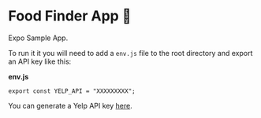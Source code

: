 # Food Finder App 🍔
Expo Sample App.

To run it it you will need to add a `env.js` file to the root directory and export an API key like this:

**env.js**
```
export const YELP_API = "XXXXXXXXX";
```

You can generate a Yelp API key [here](https://www.yelp.com/developers/v3/manage_app).
